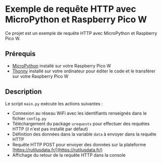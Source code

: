 # Exemple de requête HTTP avec MicroPython et Raspberry Pico W

Ce projet est un exemple de requête HTTP avec MicroPython et Raspberry Pico W.

## Prérequis

- [MicroPython](https://micropython.org/download/rp2-pico/) installé sur votre Raspberry Pico W
- [Thonny](https://thonny.org/) installé sur votre ordinateur pour éditer le code et le transférer sur votre Raspberry Pico W


## Description

Le script `main.py` exécute les actions suivantes :

- Connexion au réseau WiFi avec les identifiants renseignés dans le fichier `config.py`
- Téléchargement du package `urequests` pour effectuer des requêtes HTTP (il n'est pas installé par défaut)
- Définition des données dans la variable `data` à envoyer dans la requête HTTP 
- Requête HTTP POST pour envoyer des données sur la plateforme [https://rutilusdata.fr/](https://rutilusdata.fr/)
- Affichage du retour de la requête HTTP dans la console

